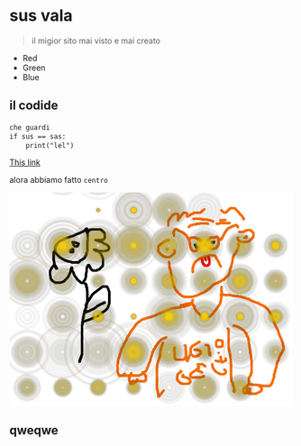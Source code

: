 # sus vala

> il migior sito mai visto e
> mai creato

* 	Red
*   Green
*   Blue

## il codide

	che guardi 
	if sus == sas:
		print("lel")

[This link](http://example.net/)

alora abbiamo fatto `centro`

![Alt text](../IMAGES/ssdd.jpg)

## qweqwe
